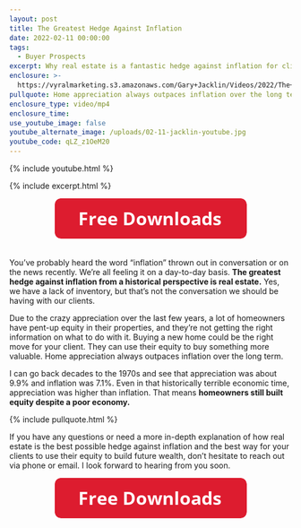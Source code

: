 ```yaml
---
layout: post
title: The Greatest Hedge Against Inflation
date: 2022-02-11 00:00:00
tags:
  - Buyer Prospects
excerpt: Why real estate is a fantastic hedge against inflation for clients.
enclosure: >-
  https://vyralmarketing.s3.amazonaws.com/Gary+Jacklin/Videos/2022/The+Greatest+Hedge+Against+Inflation.mp4
pullquote: Home appreciation always outpaces inflation over the long term.
enclosure_type: video/mp4
enclosure_time:
use_youtube_image: false
youtube_alternate_image: /uploads/02-11-jacklin-youtube.jpg
youtube_code: qLZ_z1OeM20
---
```

{% include youtube.html %}

{% include excerpt.html %}

<center><a target="_blank" rel="noopener" href="https://join.gochicagolandhomes.com/ask/58d673f17df2095109c512c3c0b31a39"><img width="343" height="72" src="uploads/FreeDownloadsButton-343.png" /></a></center>

<br>You’ve probably heard the word “inflation” thrown out in conversation or on the news recently. We’re all feeling it on a day-to-day basis. **The greatest hedge against inflation from a historical perspective is real estate.** Yes, we have a lack of inventory, but that’s not the conversation we should be having with our clients.

Due to the crazy appreciation over the last few years, a lot of homeowners have pent-up equity in their properties, and they’re not getting the right information on what to do with it. Buying a new home could be the right move for your client. They can use their equity to buy something more valuable. Home appreciation always outpaces inflation over the long term.

I can go back decades to the 1970s and see that appreciation was about 9.9% and inflation was 7.1%. Even in that historically terrible economic time, appreciation was higher than inflation. That means **homeowners still built equity despite a poor economy.**

{% include pullquote.html %}

If you have any questions or need a more in-depth explanation of how real estate is the best possible hedge against inflation and the best way for your clients to use their equity to build future wealth, don’t hesitate to reach out via phone or email. I look forward to hearing from you soon.

<center><a target="_blank" rel="noopener" href="https://join.gochicagolandhomes.com/ask/be6ee2f528a87d7fe1d057ef1a95c83c"><img width="343" height="72" src="uploads/FreeDownloadsButton-343.png" /></a></center>
